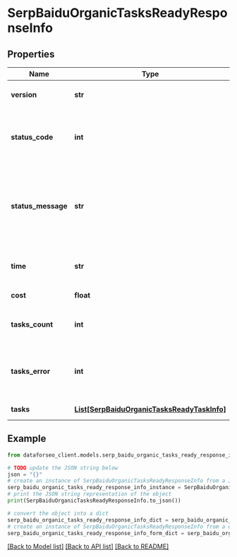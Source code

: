 # SerpBaiduOrganicTasksReadyResponseInfo


## Properties

Name | Type | Description | Notes
------------ | ------------- | ------------- | -------------
**version** | **str** | the current version of the API | [optional] 
**status_code** | **int** | general status code you can find the full list of the response codes here | [optional] 
**status_message** | **str** | general informational message you can find the full list of general informational messages here | [optional] 
**time** | **str** | total execution time, seconds | [optional] 
**cost** | **float** | total tasks cost, USD | [optional] 
**tasks_count** | **int** | the number of tasks in the tasks array | [optional] 
**tasks_error** | **int** | the number of tasks in the tasks array returned with an error | [optional] 
**tasks** | [**List[SerpBaiduOrganicTasksReadyTaskInfo]**](SerpBaiduOrganicTasksReadyTaskInfo.md) | array of tasks | [optional] 

## Example

```python
from dataforseo_client.models.serp_baidu_organic_tasks_ready_response_info import SerpBaiduOrganicTasksReadyResponseInfo

# TODO update the JSON string below
json = "{}"
# create an instance of SerpBaiduOrganicTasksReadyResponseInfo from a JSON string
serp_baidu_organic_tasks_ready_response_info_instance = SerpBaiduOrganicTasksReadyResponseInfo.from_json(json)
# print the JSON string representation of the object
print(SerpBaiduOrganicTasksReadyResponseInfo.to_json())

# convert the object into a dict
serp_baidu_organic_tasks_ready_response_info_dict = serp_baidu_organic_tasks_ready_response_info_instance.to_dict()
# create an instance of SerpBaiduOrganicTasksReadyResponseInfo from a dict
serp_baidu_organic_tasks_ready_response_info_form_dict = serp_baidu_organic_tasks_ready_response_info.from_dict(serp_baidu_organic_tasks_ready_response_info_dict)
```
[[Back to Model list]](../README.md#documentation-for-models) [[Back to API list]](../README.md#documentation-for-api-endpoints) [[Back to README]](../README.md)


